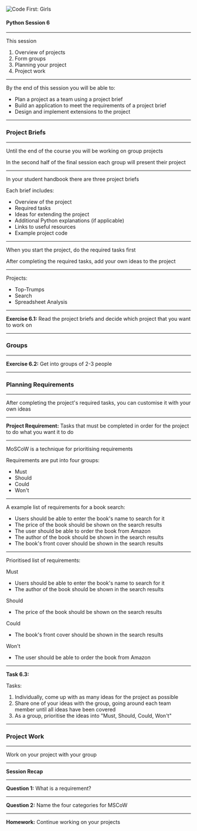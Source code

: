 ![Code First: Girls](images/logo_large.png)

#### Python Session 6

----

This session
1. Overview of projects
1. Form groups
1. Planning your project
1. Project work

----

By the end of this session you will be able to:

- Plan a project as a team using a project brief 
- Build an application to meet the requirements of a project brief
- Design and implement extensions to the project

---

### Project Briefs

----

Until the end of the course you will be working on group projects

In the second half of the final session each group will present their project

----

In your student handbook there are three project briefs

Each brief includes:
- Overview of the project
- Required tasks
- Ideas for extending the project
- Additional Python explanations (if applicable)
- Links to useful resources
- Example project code

----

When you start the project, do the required tasks first

After completing the required tasks, add your own ideas to the project

----

Projects:
- Top-Trumps
- Search
- Spreadsheet Analysis

----

**Exercise 6.1:** Read the project briefs and decide which project that you want to work on

---

### Groups

----

**Exercise 6.2:** Get into groups of 2-3 people

---

### Planning Requirements

----

After completing the project's required tasks, you can customise it with your own ideas

----

**Project Requirement:** Tasks that must be completed in order for the project to do what you want it to do

----

MoSCoW is a technique for prioritising requirements

Requirements are put into four groups:
- Must
- Should
- Could
- Won't

----

A example list of requirements for a book search:
- Users should be able to enter the book's name to search for it
- The price of the book should be shown on the search results
- The user should be able to order the book from Amazon
- The author of the book should be shown in the search results
- The book's front cover should be shown in the search results

----

Prioritised list of requirements:

Must
- Users should be able to enter the book's name to search for it
- The author of the book should be shown in the search results

Should
- The price of the book should be shown on the search results

Could
- The book's front cover should be shown in the search results

Won't
- The user should be able to order the book from Amazon

----


**Task 6.3:** 

Tasks:
1. Individually, come up with as many ideas for the project as possible
2. Share one of your ideas with the group, going around each team member until all ideas have been covered
3. As a group, prioritise the ideas into "Must, Should, Could, Won't"

---

### Project Work

----

Work on your project with your group

---

**Session Recap**

----

**Question 1:** What is a requirement?

----

**Question 2:** Name the four categories for MSCoW

---

**Homework:** Continue working on your projects

